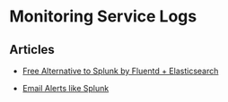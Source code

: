 <hgroup>
<h1>Monitoring Service Logs</h1>
</hgroup>
<div class="padder">
<h2>Articles</h2>
<ul class="articles results">
<li><a href="/v0.12/articles/free-alternative-to-splunk-by-fluentd">Free Alternative to Splunk by Fluentd + Elasticsearch</a></li>
</ul>
<ul class="articles results">
<li><a href="/v0.12/articles/splunk-like-grep-and-alert-email">Email Alerts like Splunk</a></li>
</ul>
</div>
